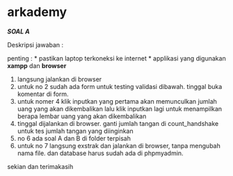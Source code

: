# arkademy
***SOAL A***

Deskripsi jawaban :

penting : * pastikan laptop terkoneksi ke internet
		  * applikasi yang digunakan **xampp** dan **browser** 
1. langsung jalankan di browser
2. untuk no 2 sudah ada form untuk testing validasi dibawah. tinggal buka komentar di form.
4. untuk nomer 4 klik inputkan yang pertama akan memunculkan jumlah uang yang akan dikembalikan lalu klik inputkan lagi untuk menampilkan berapa lembar uang yang akan dikembalikan
5. tinggal dijalankan di browser. ganti jumlah tangan di count_handshake untuk tes jumlah tangan yang diinginkan
6. no 6 ada soal A dan B di folder terpisah
7. untuk no 7 langsung exstrak dan jalankan di browser, tanpa mengubah nama file. dan database harus sudah ada di phpmyadmin.

sekian dan terimakasih
